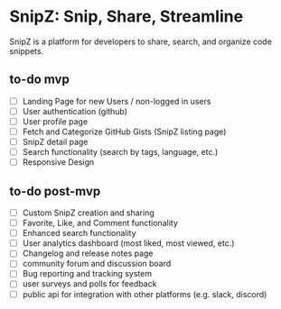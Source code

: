 # SnipZ: Snip, Share, Streamline

SnipZ is a platform for developers to share, search, and organize code snippets.

## to-do mvp

- [ ] Landing Page for new Users / non-logged in users
- [ ] User authentication (github)
- [ ] User profile page
- [ ] Fetch and Categorize GitHub Gists (SnipZ listing page)
- [ ] SnipZ detail page
- [ ] Search functionality (search by tags, language, etc.)
- [ ] Responsive Design

## to-do post-mvp

- [ ] Custom SnipZ creation and sharing
- [ ] Favorite, Like, and Comment functionality
- [ ] Enhanced search functionality
- [ ] User analytics dashboard (most liked, most viewed, etc.)
- [ ] Changelog and release notes page
- [ ] community forum and discussion board
- [ ] Bug reporting and tracking system
- [ ] user surveys and polls for feedback
- [ ] public api for integration with other platforms (e.g. slack, discord)
